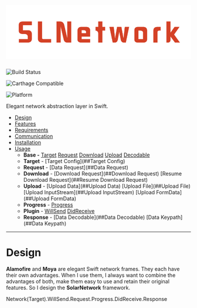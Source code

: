 # ![SLNetwork](SLNetwork.png)

![Build Status](https://travis-ci.org/Alamofire/Alamofire.svg?branch=master)

![Carthage Compatible](https://img.shields.io/badge/Carthage-compatible-4BC51D.svg?style=flat)

![Platform](https://img.shields.io/cocoapods/p/Alamofire.svg?style=flat)

Elegant network abstraction layer in Swift.



- [Design](#Design)
- [Features](#features)
- [Requirements](#requirements)
- [Communication](#communication)
- [Installation](#installation)
- [Usage](#installation)
  - **Base -** [Target](##Target)  [Request](##Request)  [Download](##Download)  [Upload](##Upload)  [Decodable](##Decodable)
  - **Target** - [Target Config](##Target Config)
  - **Request** - [Data Request](##Data Request)
  - **Download** - [Download Request](##Download Request)  [Resume Download Request](##Resume Download Request)
  - **Upload** - [Upload Data](##Upload Data)  [Upload File](##Upload File)  [Upload InputStream](##Upload InputStream)  [Upload FormData](##Upload FormData)
  - **Progress** - [Progress](#Progress)
  - **Plugin** - [WillSend](##WillSend)  [DidReceive](##DidReceive)
  - **Response** - [Data Decodable](##Data Decodable)  [Data Keypath](##Data Keypath)

---

# Design

**Alamofire** and **Moya** are elegant Swift network frames. They each have their own advantages. When I use them, I always want to combine the advantages of both, make them easy to use and retain their original features. So I design the **SolarNetwork** framework.

Network(Target).WillSend.Request.Progress.DidReceive.Response




